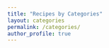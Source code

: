 ```yaml
---
title: "Recipes by Categories"
layout: categories
permalink: /categories/
author_profile: true
---
```

